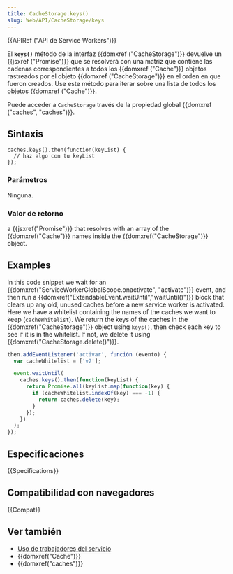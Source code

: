```yaml
---
title: CacheStorage.keys()
slug: Web/API/CacheStorage/keys
---
```


{{APIRef ("API de Service Workers")}}

El **`keys()`** método de la interfaz {{domxref ("CacheStorage")}} devuelve un {{jsxref ("Promise")}} que se resolverá con una matriz que contiene las cadenas correspondientes a todos los {{domxref ("Cache")}} objetos rastreados por el objeto {{domxref ("CacheStorage")}} en el orden en que fueron creados. Use este método para iterar sobre una lista de todos los objetos {{domxref ("Cache")}}.

Puede acceder a `CacheStorage` través de la propiedad global {{domxref ("caches", "caches")}}.

## Sintaxis

```
caches.keys().then(function(keyList) {
  // haz algo con tu keyList
});
```

### Parámetros

Ninguna.

### Valor de retorno

a {{jsxref("Promise")}} that resolves with an array of the {{domxref("Cache")}} names inside the {{domxref("CacheStorage")}} object.

## Examples

In this code snippet we wait for an {{domxref("ServiceWorkerGlobalScope.onactivate", "activate")}} event, and then run a {{domxref("ExtendableEvent.waitUntil","waitUntil()")}} block that clears up any old, unused caches before a new service worker is activated. Here we have a whitelist containing the names of the caches we want to keep (`cacheWhitelist`). We return the keys of the caches in the {{domxref("CacheStorage")}} object using `keys()`, then check each key to see if it is in the whitelist. If not, we delete it using {{domxref("CacheStorage.delete()")}}.

```js
then.addEventListener('activar', función (evento) {
  var cacheWhitelist = ['v2'];

  event.waitUntil(
    caches.keys().then(function(keyList) {
      return Promise.all(keyList.map(function(key) {
        if (cacheWhitelist.indexOf(key) === -1) {
          return caches.delete(key);
        }
      });
    })
  );
});
```

## Especificaciones

{{Specifications}}

## Compatibilidad con navegadores

{{Compat}}

## Ver también

- [Uso de trabajadores del servicio](/es/docs/Web/API/ServiceWorker_API/Using_Service_Workers)
- {{domxref("Cache")}}
- {{domxref("caches")}}
